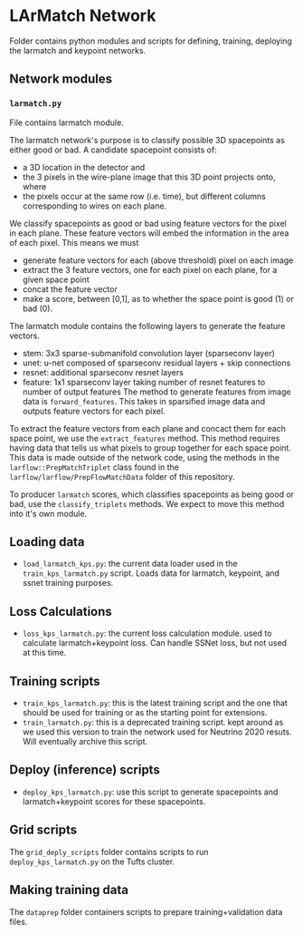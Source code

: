 # LArMatch Network

Folder contains python modules and scripts for defining, training, deploying
the larmatch and keypoint networks.

## Network modules

### `larmatch.py`

File contains larmatch module.

The larmatch network's purpose is to classify possible 3D spacepoints as either good or bad.
A candidate spacepoint consists of:
* a 3D location in the detector and
* the 3 pixels in the wire-plane image that this 3D point projects onto, where
* the pixels occur at the same row (i.e. time), but different columns corresponding to wires on each plane.

We classify spacepoints as good or bad using feature vectors for the pixel in each plane.
These feature vectors will embed the information in the area of each pixel.
This means we must
* generate feature vectors for each (above threshold) pixel on each image
* extract the 3 feature vectors, one for each pixel on each plane, for a given space point
* concat the feature vector
* make a score, between [0,1], as to whether the space point is good (1) or bad (0).

The larmatch module contains the following layers to generate the feature vectors.
* stem: 3x3 sparse-submanifold convolution layer (sparseconv layer)
* unet: u-net composed of sparseconv residual layers + skip connections
* resnet: additional sparseconv resnet layers
* feature: 1x1 sparseconv layer taking number of resnet features to number of output features
The method to generate features from image data is `forward_features`.
This takes in sparsified image data and outputs feature vectors for each pixel.

To extract the feature vectors from each plane and concact them for each space point,
we use the `extract_features` method.
This method requires having data that tells us what pixels to group together for each space point.
This data is made outside of the network code, using the methods in the `larflow::PrepMatchTriplet` class
found in the `larflow/larflow/PrepFlowMatchData` folder of this repository.

To producer `larmatch` scores, which classifies spacepoints as being good or bad,
use the `classify_triplets` methods.
We expect to move this method into it's own module.

## Loading data

* `load_larmatch_kps.py`: the current data loader used in the `train_kps_larmatch.py` script.
  Loads data for larmatch, keypoint, and ssnet training purposes.

## Loss Calculations

* `loss_kps_larmatch.py`: the current loss calculation module. used to calculate larmatch+keypoint loss.
  Can handle SSNet loss, but not used at this time.

## Training scripts

* `train_kps_larmatch.py`: this is the latest training script and the one that should be used for training or as the starting point for extensions.
* `train_larmatch.py`: this is a deprecated training script. kept around as we used this version to train the network used for Neutrino 2020 resuts.
   Will eventually archive this script.

## Deploy (inference) scripts

* `deploy_kps_larmatch.py`: use this script to generate spacepoints and larmatch+keypoint scores for these spacepoints.

## Grid scripts

The `grid_deply_scripts` folder contains scripts to run `deploy_kps_larmatch.py` on the Tufts cluster.

## Making training data

The `dataprep` folder containers scripts to prepare training+validation data files.

